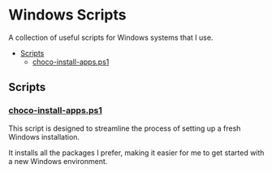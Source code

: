 # Windows Scripts <!-- omit in toc -->

A collection of useful scripts for Windows systems that I use.

- [Scripts](#scripts)
  - [choco-install-apps.ps1](#choco-install-appsps1)

## Scripts

### [choco-install-apps.ps1](choco-install-apps.ps1)

This script is designed to streamline the process of setting up a
fresh Windows installation.

It installs all the packages I prefer, making it easier for me to
get started with a new Windows environment.
